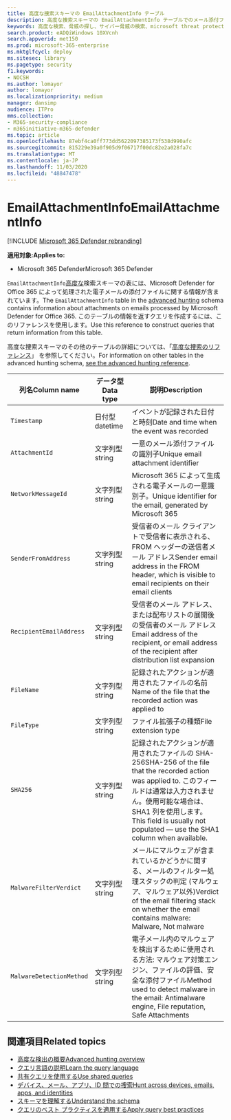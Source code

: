 ```yaml
---
title: 高度な捜索スキーマの EmailAttachmentInfo テーブル
description: 高度な捜索スキーマの EmailAttachmentInfo テーブルでのメール添付ファイルの情報について学習する
keywords: 高度な検索、脅威の探し、サイバー脅威の検索、microsoft threat protection、microsoft 365、mtp、m365、search、query、テレメトリ、スキーマ参照、kusto、table、column、data type、description、EmailAttachmentInfo、network message id、sender、recipient、attachment id、attachment name、マルウェア verdict
search.product: eADQiWindows 10XVcnh
search.appverid: met150
ms.prod: microsoft-365-enterprise
ms.mktglfcycl: deploy
ms.sitesec: library
ms.pagetype: security
f1.keywords:
- NOCSH
ms.author: lomayor
author: lomayor
ms.localizationpriority: medium
manager: dansimp
audience: ITPro
mms.collection:
- M365-security-compliance
- m365initiative-m365-defender
ms.topic: article
ms.openlocfilehash: 87ebf4ca0ff773dd5622097385173f538d990afc
ms.sourcegitcommit: 815229e39a0f905d9f06717f00dc82e2a028fa7c
ms.translationtype: MT
ms.contentlocale: ja-JP
ms.lasthandoff: 11/03/2020
ms.locfileid: "48847478"
---
```

# <a name="emailattachmentinfo"></a><span data-ttu-id="8279a-104">EmailAttachmentInfo</span><span class="sxs-lookup"><span data-stu-id="8279a-104">EmailAttachmentInfo</span></span>

[!INCLUDE [Microsoft 365 Defender rebranding](../includes/microsoft-defender.md)]


<span data-ttu-id="8279a-105">**適用対象:**</span><span class="sxs-lookup"><span data-stu-id="8279a-105">**Applies to:**</span></span>
- <span data-ttu-id="8279a-106">Microsoft 365 Defender</span><span class="sxs-lookup"><span data-stu-id="8279a-106">Microsoft 365 Defender</span></span>



<span data-ttu-id="8279a-107">`EmailAttachmentInfo`[高度な](advanced-hunting-overview.md)検索スキーマの表には、Microsoft Defender for Office 365 によって処理された電子メールの添付ファイルに関する情報が含まれています。</span><span class="sxs-lookup"><span data-stu-id="8279a-107">The `EmailAttachmentInfo` table in the [advanced hunting](advanced-hunting-overview.md) schema contains information about attachments on emails processed by Microsoft Defender for Office 365.</span></span> <span data-ttu-id="8279a-108">このテーブルの情報を返すクエリを作成するには、このリファレンスを使用します。</span><span class="sxs-lookup"><span data-stu-id="8279a-108">Use this reference to construct queries that return information from this table.</span></span>

<span data-ttu-id="8279a-109">高度な捜索スキーマのその他のテーブルの詳細については、「[高度な捜索のリファレンス](advanced-hunting-schema-tables.md)」 を参照してください。</span><span class="sxs-lookup"><span data-stu-id="8279a-109">For information on other tables in the advanced hunting schema, [see the advanced hunting reference](advanced-hunting-schema-tables.md).</span></span>

| <span data-ttu-id="8279a-110">列名</span><span class="sxs-lookup"><span data-stu-id="8279a-110">Column name</span></span> | <span data-ttu-id="8279a-111">データ型</span><span class="sxs-lookup"><span data-stu-id="8279a-111">Data type</span></span> | <span data-ttu-id="8279a-112">説明</span><span class="sxs-lookup"><span data-stu-id="8279a-112">Description</span></span> |
|-------------|-----------|-------------|
| `Timestamp` | <span data-ttu-id="8279a-113">日付型</span><span class="sxs-lookup"><span data-stu-id="8279a-113">datetime</span></span> | <span data-ttu-id="8279a-114">イベントが記録された日付と時刻</span><span class="sxs-lookup"><span data-stu-id="8279a-114">Date and time when the event was recorded</span></span> |
| `AttachmentId` | <span data-ttu-id="8279a-115">文字列型</span><span class="sxs-lookup"><span data-stu-id="8279a-115">string</span></span> | <span data-ttu-id="8279a-116">一意のメール添付ファイルの識別子</span><span class="sxs-lookup"><span data-stu-id="8279a-116">Unique email attachment identifier</span></span> |
| `NetworkMessageId` | <span data-ttu-id="8279a-117">文字列型</span><span class="sxs-lookup"><span data-stu-id="8279a-117">string</span></span> | <span data-ttu-id="8279a-118">Microsoft 365 によって生成される電子メールの一意識別子。</span><span class="sxs-lookup"><span data-stu-id="8279a-118">Unique identifier for the email, generated by Microsoft 365</span></span> |
| `SenderFromAddress` | <span data-ttu-id="8279a-119">文字列型</span><span class="sxs-lookup"><span data-stu-id="8279a-119">string</span></span> | <span data-ttu-id="8279a-120">受信者のメール クライアントで受信者に表示される、FROM ヘッダーの送信者メール アドレス</span><span class="sxs-lookup"><span data-stu-id="8279a-120">Sender email address in the FROM header, which is visible to email recipients on their email clients</span></span> |
| `RecipientEmailAddress` | <span data-ttu-id="8279a-121">文字列型</span><span class="sxs-lookup"><span data-stu-id="8279a-121">string</span></span> | <span data-ttu-id="8279a-122">受信者のメール アドレス、または配布リストの展開後の受信者のメール アドレス</span><span class="sxs-lookup"><span data-stu-id="8279a-122">Email address of the recipient, or email address of the recipient after distribution list expansion</span></span> |
| `FileName` | <span data-ttu-id="8279a-123">文字列型</span><span class="sxs-lookup"><span data-stu-id="8279a-123">string</span></span> | <span data-ttu-id="8279a-124">記録されたアクションが適用されたファイルの名前</span><span class="sxs-lookup"><span data-stu-id="8279a-124">Name of the file that the recorded action was applied to</span></span> |
| `FileType` | <span data-ttu-id="8279a-125">文字列型</span><span class="sxs-lookup"><span data-stu-id="8279a-125">string</span></span> | <span data-ttu-id="8279a-126">ファイル拡張子の種類</span><span class="sxs-lookup"><span data-stu-id="8279a-126">File extension type</span></span> |
| `SHA256` | <span data-ttu-id="8279a-127">文字列型</span><span class="sxs-lookup"><span data-stu-id="8279a-127">string</span></span> | <span data-ttu-id="8279a-128">記録されたアクションが適用されたファイルの SHA-256</span><span class="sxs-lookup"><span data-stu-id="8279a-128">SHA-256 of the file that the recorded action was applied to.</span></span> <span data-ttu-id="8279a-129">このフィールドは通常は入力されません。使用可能な場合は、SHA1 列を使用します。</span><span class="sxs-lookup"><span data-stu-id="8279a-129">This field is usually not populated — use the SHA1 column when available.</span></span> |
| `MalwareFilterVerdict` | <span data-ttu-id="8279a-130">文字列型</span><span class="sxs-lookup"><span data-stu-id="8279a-130">string</span></span> | <span data-ttu-id="8279a-131">メールにマルウェアが含まれているかどうかに関する、メールのフィルター処理スタックの判定 (マルウェア、マルウェア以外)</span><span class="sxs-lookup"><span data-stu-id="8279a-131">Verdict of the email filtering stack on whether the email contains malware: Malware, Not malware</span></span> |
| `MalwareDetectionMethod` | <span data-ttu-id="8279a-132">文字列型</span><span class="sxs-lookup"><span data-stu-id="8279a-132">string</span></span> | <span data-ttu-id="8279a-133">電子メール内のマルウェアを検出するために使用される方法: マルウェア対策エンジン、ファイルの評価、安全な添付ファイル</span><span class="sxs-lookup"><span data-stu-id="8279a-133">Method used to detect malware in the email: Antimalware engine, File reputation, Safe Attachments</span></span> |

## <a name="related-topics"></a><span data-ttu-id="8279a-134">関連項目</span><span class="sxs-lookup"><span data-stu-id="8279a-134">Related topics</span></span>
- [<span data-ttu-id="8279a-135">高度な検出の概要</span><span class="sxs-lookup"><span data-stu-id="8279a-135">Advanced hunting overview</span></span>](advanced-hunting-overview.md)
- [<span data-ttu-id="8279a-136">クエリ言語の説明</span><span class="sxs-lookup"><span data-stu-id="8279a-136">Learn the query language</span></span>](advanced-hunting-query-language.md)
- [<span data-ttu-id="8279a-137">共有クエリを使用する</span><span class="sxs-lookup"><span data-stu-id="8279a-137">Use shared queries</span></span>](advanced-hunting-shared-queries.md)
- [<span data-ttu-id="8279a-138">デバイス、メール、アプリ、ID 間での捜索</span><span class="sxs-lookup"><span data-stu-id="8279a-138">Hunt across devices, emails, apps, and identities</span></span>](advanced-hunting-query-emails-devices.md)
- [<span data-ttu-id="8279a-139">スキーマを理解する</span><span class="sxs-lookup"><span data-stu-id="8279a-139">Understand the schema</span></span>](advanced-hunting-schema-tables.md)
- [<span data-ttu-id="8279a-140">クエリのベスト プラクティスを適用する</span><span class="sxs-lookup"><span data-stu-id="8279a-140">Apply query best practices</span></span>](advanced-hunting-best-practices.md)
